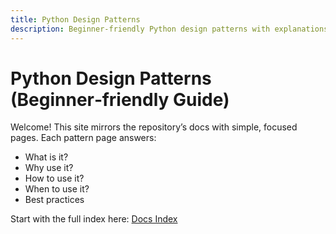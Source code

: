 ```yaml
---
title: Python Design Patterns
description: Beginner-friendly Python design patterns with explanations and runnable examples.
---
```


# Python Design Patterns (Beginner‑friendly Guide)

Welcome! This site mirrors the repository’s docs with simple, focused pages. Each pattern page answers:

- What is it?
- Why use it?
- How to use it?
- When to use it?
- Best practices

Start with the full index here: [Docs Index](./README.md)
